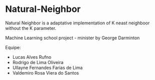 # Natural-Neighbor
 
 Natural Neighbor is a adaptative implementation of K neast neighboor without the K parameter. 
 
Machine Learning school project - minister by George Darminton 

Equipe:  
- Lucas Alves Rufno  
- Rodrigo de Lima Oliveira  
- Ullayne Fernandes Farias de Lima  
- Valdemiro Rosa Viera do Santos  
